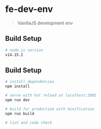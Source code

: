 # fe-dev-env

> VanillaJS development env

## Build Setup

``` bash
# node.js version
v14.15.1
```

## Build Setup

``` bash
# install dependencies
npm install

# serve with hot reload at localhost:3001
npm run dev

# build for production with minification
npm run build

# lint and code check
```

